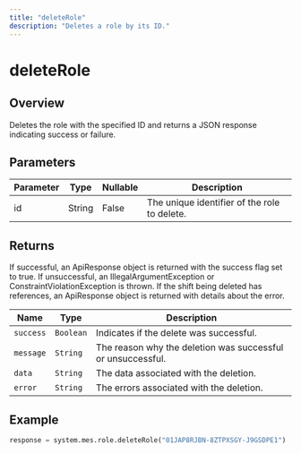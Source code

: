 ```yaml
---
title: "deleteRole"
description: "Deletes a role by its ID."
---
```


# deleteRole

## Overview
Deletes the role with the specified ID and returns a JSON response indicating success or failure.

## Parameters
| Parameter | Type   | Nullable | Description |
|-----------|--------|----------|-------------|
| id        | String | False    | The unique identifier of the role to delete. |

## Returns

If successful, an ApiResponse object is returned with the success flag set to true. If unsuccessful, an
IllegalArgumentException or ConstraintViolationException is thrown. If the shift being deleted has references, an
ApiResponse object is returned with details about the error.

| Name      | Type      | Description                                                 |
|-----------|-----------|-------------------------------------------------------------|
| `success` | `Boolean` | Indicates if the delete was successful.                     |
| `message` | `String`  | The reason why the deletion was successful or unsuccessful. |
| `data`    | `String`  | The data associated with the deletion.                      |
| `error`   | `String`  | The errors associated with the deletion.                    |

## Example
```python
response = system.mes.role.deleteRole("01JAP8RJBN-8ZTPXSGY-J9GSDPE1")
```
